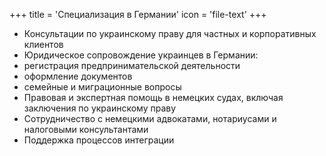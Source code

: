 +++
title = 'Специализация в Германии'
icon = 'file-text'
+++
- Консультации по украинскому праву для частных и корпоративных клиентов
- Юридическое сопровождение украинцев в Германии:
- регистрация предпринимательской деятельности
- оформление документов
- семейные и миграционные вопросы
- Правовая и экспертная помощь в немецких судах, включая заключения по украинскому праву
- Сотрудничество с немецкими адвокатами, нотариусами и налоговыми консультантами
- Поддержка процессов интеграции